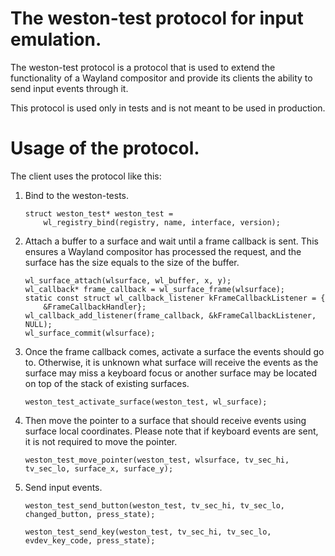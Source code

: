 The weston-test protocol for input emulation.
=============

The weston-test protocol is a protocol that is used to extend the functionality of
a Wayland compositor and provide its clients the ability to send input events
through it.

This protocol is used only in tests and is not meant to be used in production.

Usage of the protocol.
=============

The client uses the protocol like this:
1) Bind to the weston-tests.

       struct weston_test* weston_test =
           wl_registry_bind(registry, name, interface, version);

2) Attach a buffer to a surface and wait until a frame callback is sent. This
ensures a Wayland compositor has processed the request, and the surface has
the size equals to the size of the buffer.

       wl_surface_attach(wlsurface, wl_buffer, x, y);
       wl_callback* frame_callback = wl_surface_frame(wlsurface);
       static const struct wl_callback_listener kFrameCallbackListener = {
           &FrameCallbackHandler};
       wl_callback_add_listener(frame_callback, &kFrameCallbackListener, NULL);
       wl_surface_commit(wlsurface);

3) Once the frame callback comes, activate a surface the events should go to.
Otherwise, it is unknown what surface will receive the events as the surface
may miss a keyboard focus or another surface may be located on top of the
stack of existing surfaces.

       weston_test_activate_surface(weston_test, wl_surface);

4) Then move the pointer to a surface that should receive events using surface local coordinates.
Please note that if keyboard events are sent, it is not required to move the pointer.

       weston_test_move_pointer(weston_test, wlsurface, tv_sec_hi, tv_sec_lo, surface_x, surface_y);

5) Send input events.

       weston_test_send_button(weston_test, tv_sec_hi, tv_sec_lo, changed_button, press_state);

       weston_test_send_key(weston_test, tv_sec_hi, tv_sec_lo, evdev_key_code, press_state);
